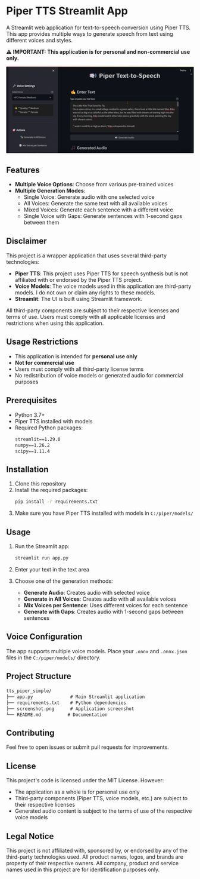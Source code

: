 # Piper TTS Streamlit App

A Streamlit web application for text-to-speech conversion using Piper TTS. This app provides multiple ways to generate speech from text using different voices and styles.

⚠️ **IMPORTANT: This application is for personal and non-commercial use only.**

![App Screenshot](screenshot.png)

## Features

- **Multiple Voice Options**: Choose from various pre-trained voices
- **Multiple Generation Modes**:
  - Single Voice: Generate audio with one selected voice
  - All Voices: Generate the same text with all available voices
  - Mixed Voices: Generate each sentence with a different voice
  - Single Voice with Gaps: Generate sentences with 1-second gaps between them

## Disclaimer

This project is a wrapper application that uses several third-party technologies:
- **Piper TTS**: This project uses Piper TTS for speech synthesis but is not affiliated with or endorsed by the Piper TTS project.
- **Voice Models**: The voice models used in this application are third-party models. I do not own or claim any rights to these models.
- **Streamlit**: The UI is built using Streamlit framework.

All third-party components are subject to their respective licenses and terms of use. Users must comply with all applicable licenses and restrictions when using this application.

## Usage Restrictions

- This application is intended for **personal use only**
- **Not for commercial use**
- Users must comply with all third-party license terms
- No redistribution of voice models or generated audio for commercial purposes

## Prerequisites

- Python 3.7+
- Piper TTS installed with models
- Required Python packages:
  ```
  streamlit==1.29.0
  numpy==1.26.2
  scipy==1.11.4
  ```

## Installation

1. Clone this repository
2. Install the required packages:
   ```bash
   pip install -r requirements.txt
   ```
3. Make sure you have Piper TTS installed with models in `C:/piper/models/`

## Usage

1. Run the Streamlit app:
   ```bash
   streamlit run app.py
   ```

2. Enter your text in the text area

3. Choose one of the generation methods:
   - **Generate Audio**: Creates audio with selected voice
   - **Generate in All Voices**: Creates audio with all available voices
   - **Mix Voices per Sentence**: Uses different voices for each sentence
   - **Generate with Gaps**: Creates audio with 1-second gaps between sentences

## Voice Configuration

The app supports multiple voice models. Place your `.onnx` and `.onnx.json` files in the `C:/piper/models/` directory.

## Project Structure

```
tts_piper_simple/
├── app.py              # Main Streamlit application
├── requirements.txt    # Python dependencies
├── screenshot.png      # Application screenshot
└── README.md          # Documentation
```

## Contributing

Feel free to open issues or submit pull requests for improvements.

## License

This project's code is licensed under the MIT License. However:
- The application as a whole is for personal use only
- Third-party components (Piper TTS, voice models, etc.) are subject to their respective licenses
- Generated audio content is subject to the terms of use of the respective voice models

## Legal Notice

This project is not affiliated with, sponsored by, or endorsed by any of the third-party technologies used. All product names, logos, and brands are property of their respective owners. All company, product and service names used in this project are for identification purposes only. 